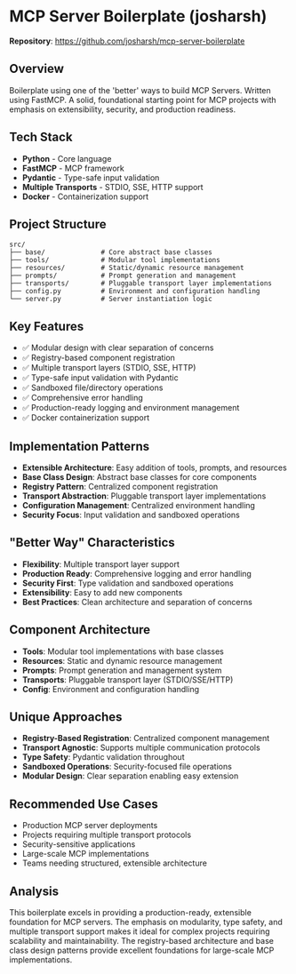 # MCP Server Boilerplate (josharsh)

**Repository**: https://github.com/josharsh/mcp-server-boilerplate

## Overview
Boilerplate using one of the 'better' ways to build MCP Servers. Written using FastMCP. A solid, foundational starting point for MCP projects with emphasis on extensibility, security, and production readiness.

## Tech Stack
- **Python** - Core language
- **FastMCP** - MCP framework
- **Pydantic** - Type-safe input validation
- **Multiple Transports** - STDIO, SSE, HTTP support
- **Docker** - Containerization support

## Project Structure
```
src/
├── base/              # Core abstract base classes
├── tools/             # Modular tool implementations
├── resources/         # Static/dynamic resource management
├── prompts/           # Prompt generation and management
├── transports/        # Pluggable transport layer implementations
├── config.py          # Environment and configuration handling
└── server.py          # Server instantiation logic
```

## Key Features
- ✅ Modular design with clear separation of concerns
- ✅ Registry-based component registration
- ✅ Multiple transport layers (STDIO, SSE, HTTP)
- ✅ Type-safe input validation with Pydantic
- ✅ Sandboxed file/directory operations
- ✅ Comprehensive error handling
- ✅ Production-ready logging and environment management
- ✅ Docker containerization support

## Implementation Patterns
- **Extensible Architecture**: Easy addition of tools, prompts, and resources
- **Base Class Design**: Abstract base classes for core components
- **Registry Pattern**: Centralized component registration
- **Transport Abstraction**: Pluggable transport layer implementations
- **Configuration Management**: Centralized environment handling
- **Security Focus**: Input validation and sandboxed operations

## "Better Way" Characteristics
- **Flexibility**: Multiple transport layer support
- **Production Ready**: Comprehensive logging and error handling
- **Security First**: Type validation and sandboxed operations
- **Extensibility**: Easy to add new components
- **Best Practices**: Clean architecture and separation of concerns

## Component Architecture
- **Tools**: Modular tool implementations with base classes
- **Resources**: Static and dynamic resource management
- **Prompts**: Prompt generation and management system
- **Transports**: Pluggable transport layer (STDIO/SSE/HTTP)
- **Config**: Environment and configuration handling

## Unique Approaches
- **Registry-Based Registration**: Centralized component management
- **Transport Agnostic**: Supports multiple communication protocols
- **Type Safety**: Pydantic validation throughout
- **Sandboxed Operations**: Security-focused file operations
- **Modular Design**: Clear separation enabling easy extension

## Recommended Use Cases
- Production MCP server deployments
- Projects requiring multiple transport protocols
- Security-sensitive applications
- Large-scale MCP implementations
- Teams needing structured, extensible architecture

## Analysis
This boilerplate excels in providing a production-ready, extensible foundation for MCP servers. The emphasis on modularity, type safety, and multiple transport support makes it ideal for complex projects requiring scalability and maintainability. The registry-based architecture and base class design patterns provide excellent foundations for large-scale MCP implementations.